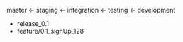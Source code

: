 master <- staging <- integration <- testing <- development

 - release_0.1 
 - feature/0.1_signUp_128
